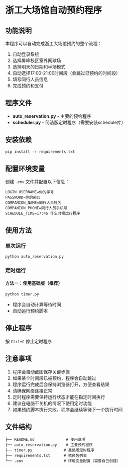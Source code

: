 # 浙工大场馆自动预约程序

## 功能说明

本程序可以自动完成浙工大场馆预约的整个流程：

1. 自动登录系统
2. 选择屏峰校区室外网球场
3. 选择明天的日期和半场模式
4. 自动选择17:00-21:00时间段（会跳过已预约的时间段）
5. 填写同行人员信息
6. 完成预约和支付

## 程序文件

- **auto_reservation.py** - 主要的预约程序
- **scheduler.py** - 简洁版定时程序（需要安装schedule库）

## 安装依赖

```bash
pip install -r requirements.txt
```

## 配置环境变量

创建 `.env` 文件并配置以下信息：

```
LOGIN_USERNAME=你的学号
PASSWORD=你的密码
COMPANION_NAME=同行人员姓名
COMPANION_PHONE=同行人员手机号
SCHEDULE_TIME=17:46 什么时候运行程序
```

## 使用方法

### 单次运行

```bash
python auto_reservation.py
```

### 定时运行

#### 方法一：使用基础版（推荐）

```bash
python timer.py
```

- 程序会自动计算等待时间
- 自动运行预约脚本



## 停止程序

按 `Ctrl+C` 停止定时程序

## 注意事项

1. 程序会自动截图保存关键步骤
2. 如果某个时间段已被预约，程序会自动跳过
3. 程序运行完成后会保持浏览器打开，方便查看结果
4. 请确保网络连接正常
5. 定时程序需要保持运行状态才能在指定时间执行
6. 建议在电脑不关机的情况下使用定时功能
7. 如果预约脚本执行失败，程序会继续等待下一个执行时间

## 文件结构

```
├── README.md              # 使用说明
├── auto_reservation.py    # 主要预约程序
├── timer.py              # 基础版定时程序
├── requirements.txt      # 依赖包列表
└── .env                  # 环境变量配置（需要自己创建）
```